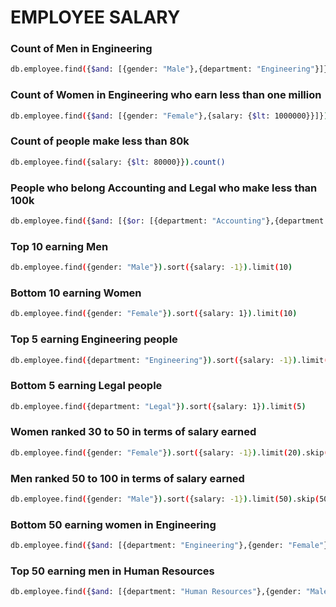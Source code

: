 # EMPLOYEE SALARY

### Count of Men in Engineering

```bash
db.employee.find({$and: [{gender: "Male"},{department: "Engineering"}]}).count()
```

### Count of Women in Engineering who earn less than one million

```bash
db.employee.find({$and: [{gender: "Female"},{salary: {$lt: 1000000}}]}).count()
```

### Count of people make less than 80k

```bash
db.employee.find({salary: {$lt: 80000}}).count()
```

### People who belong Accounting and Legal who make less than 100k

```bash
db.employee.find({$and: [{$or: [{department: "Accounting"},{department: "Legal"}]},{salary: {$lt: 100000}}]})
```

### Top 10 earning Men

```bash
db.employee.find({gender: "Male"}).sort({salary: -1}).limit(10)
```

### Bottom 10 earning Women

```bash
db.employee.find({gender: "Female"}).sort({salary: 1}).limit(10)
```

### Top 5 earning Engineering people

```bash
db.employee.find({department: "Engineering"}).sort({salary: -1}).limit(5)
```

### Bottom 5 earning Legal people

```bash
db.employee.find({department: "Legal"}).sort({salary: 1}).limit(5)
```

### Women ranked 30 to 50 in terms of salary earned

```bash
db.employee.find({gender: "Female"}).sort({salary: -1}).limit(20).skip(30)
```

### Men ranked 50 to 100 in terms of salary earned

```bash
db.employee.find({gender: "Male"}).sort({salary: -1}).limit(50).skip(50)
```

### Bottom 50 earning women in Engineering

```bash
db.employee.find({$and: [{department: "Engineering"},{gender: "Female"}]}).sort({salary: 1}).limit(50)
```

### Top 50 earning men in Human Resources

```bash
db.employee.find({$and: [{department: "Human Resources"},{gender: "Male"}]}).sort({salary: -1}).limit(50)
```
